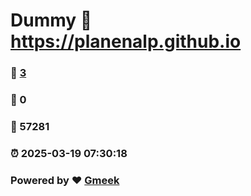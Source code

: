 # Dummy :link: https://planenalp.github.io 
### :page_facing_up: [3](https://planenalp.github.io/tag.html) 
### :speech_balloon: 0 
### :hibiscus: 57281 
### :alarm_clock: 2025-03-19 07:30:18 
### Powered by :heart: [Gmeek](https://github.com/Meekdai/Gmeek)
